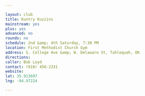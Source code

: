 ```yaml
---

layout: club
title: Kuntry Kuzzins
mainstream: yes
plus: yes
advanced: no
rounds: no
schedule: 2nd &amp; 4th Saturday, 7:30 PM
location: First Methodist Church Gym
address: S. College Ave &amp; W. Delaware St, Tahlequah, OK
directions: 
caller: Bob Loyd
contact: (918) 456-2331
website: 
lat: 35.913697
lng: -94.97224

---
```


